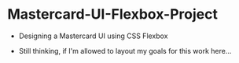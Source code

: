 # Mastercard-UI-Flexbox-Project
- Designing a Mastercard UI using CSS Flexbox

- Still thinking, if I'm allowed to layout my goals for this work here...

